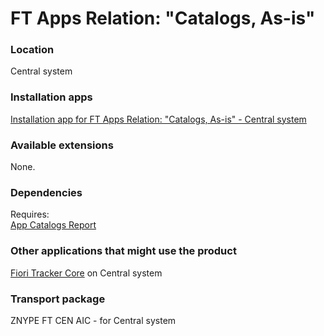 # FT Apps Relation: "Catalogs, As-is"

### Location
Central system

### Installation apps
[Installation app for FT Apps Relation: "Catalogs, As-is" - Central system](in-ft-apps-rel-cat-asis.md)

### Available extensions
None.

### Dependencies
Requires:  
[App Catalogs Report](ac.md)

### Other applications that might use the product
[Fiori Tracker Core](ft-core.md) on Central system

### Transport package
ZNYPE FT CEN AIC - for Central system<br>
